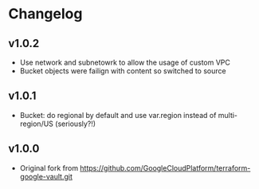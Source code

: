 # Changelog

## v1.0.2
* Use network and subnetowrk to allow the usage of custom VPC
* Bucket objects were failign with content so switched to source

## v1.0.1
* Bucket: do regional by default and use var.region instead of multi-region/US (seriously?!)

## v1.0.0
* Original fork from https://github.com/GoogleCloudPlatform/terraform-google-vault.git
